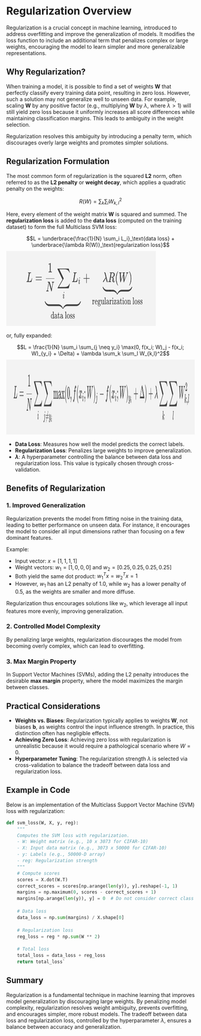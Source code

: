 

# Regularization Overview

Regularization is a crucial concept in machine learning, introduced to address overfitting and improve the generalization of models. It modifies the loss function to include an additional term that penalizes complex or large weights, encouraging the model to learn simpler and more generalizable representations.

## Why Regularization?

When training a model, it is possible to find a set of weights **W** that perfectly classify every training data point, resulting in zero loss. However, such a solution may not generalize well to unseen data. For example, scaling **W** by any positive factor (e.g., multiplying **W** by $\lambda$, where $\lambda > 1$) will still yield zero loss because it uniformly increases all score differences while maintaining classification margins. This leads to ambiguity in the weight selection.

Regularization resolves this ambiguity by introducing a penalty term, which discourages overly large weights and promotes simpler solutions.

## Regularization Formulation

The most common form of regularization is the squared **L2** norm, often referred to as the **L2 penalty** or **weight decay**, which applies a quadratic penalty on the weights: 

$$R(W) = \sum_k \sum_l W_{k,l}^2$$

Here, every element of the weight matrix **W** is squared and summed. The **regularization loss** is added to the **data loss** (computed on the training dataset) to form the full Multiclass SVM loss:

$$L = \underbrace{\frac{1}{N} \sum_i L_i}_\text{data loss} + \underbrace{\lambda R(W)}_\text{regularization loss}$$
<img src="full-Multiclass-SVM-loss.png" alt="full-Multiclass-SVM-loss" width="400" height="200"/>


or, fully expanded:

$$L = \frac{1}{N} \sum_i \sum_{j \neq y_i} \max(0, f(x_i; W)_j - f(x_i; W)_{y_i} + \Delta) + \lambda \sum_k \sum_l W_{k,l}^2$$
<img src="full-expanded-Multiclass-SVM-loss.png" alt="full-expanded-Multiclass-SVM-loss" width="700" height="200"/>


-   **Data Loss**: Measures how well the model predicts the correct labels.
-   **Regularization Loss**: Penalizes large weights to improve generalization.
-   **$\lambda$**: A hyperparameter controlling the balance between data loss and regularization loss. This value is typically chosen through cross-validation.

## Benefits of Regularization

### 1. **Improved Generalization**

Regularization prevents the model from fitting noise in the training data, leading to better performance on unseen data. For instance, it encourages the model to consider all input dimensions rather than focusing on a few dominant features.

Example:

-   Input vector: $x = [1,1,1,1]$
-   Weight vectors: $w_1 = [1,0,0,0]$ and $w_2 = [0.25,0.25,0.25,0.25]$
-   Both yield the same dot product: $w_1^T x = w_2^T x = 1$
-   However, $w_1$ has an L2 penalty of 1.0, while $w_2$ has a lower penalty of 0.5, as the weights are smaller and more diffuse.

Regularization thus encourages solutions like $w_2$, which leverage all input features more evenly, improving generalization.


### 2. **Controlled Model Complexity**

By penalizing large weights, regularization discourages the model from becoming overly complex, which can lead to overfitting.

### 3. **Max Margin Property**

In Support Vector Machines (SVMs), adding the L2 penalty introduces the desirable **max margin** property, where the model maximizes the margin between classes.


## Practical Considerations

-   **Weights vs. Biases**: Regularization typically applies to weights **W**, not biases **b**, as weights control the input influence strength. In practice, this distinction often has negligible effects.
-   **Achieving Zero Loss**: Achieving zero loss with regularization is unrealistic because it would require a pathological scenario where $W=0$.
-   **Hyperparameter Tuning**: The regularization strength $\lambda$ is selected via cross-validation to balance the tradeoff between data loss and regularization loss.

## Example in Code

Below is an implementation of the Multiclass Support Vector Machine (SVM) loss with regularization:

```python
def svm_loss(W, X, y, reg):
    """
    Computes the SVM loss with regularization.
    - W: Weight matrix (e.g., 10 x 3073 for CIFAR-10)
    - X: Input data matrix (e.g., 3073 x 50000 for CIFAR-10)
    - y: Labels (e.g., 50000-D array)
    - reg: Regularization strength
    """
    # Compute scores
    scores = X.dot(W.T)
    correct_scores = scores[np.arange(len(y)), y].reshape(-1, 1)
    margins = np.maximum(0, scores - correct_scores + 1)
    margins[np.arange(len(y)), y] = 0  # Do not consider correct class

    # Data loss
    data_loss = np.sum(margins) / X.shape[0]

    # Regularization loss
    reg_loss = reg * np.sum(W ** 2)

    # Total loss
    total_loss = data_loss + reg_loss
    return total_loss` 
```

## Summary

Regularization is a fundamental technique in machine learning that improves model generalization by discouraging large weights. By penalizing model complexity, regularization resolves weight ambiguity, prevents overfitting, and encourages simpler, more robust models. The tradeoff between data loss and regularization loss, controlled by the hyperparameter $\lambda$, ensures a balance between accuracy and generalization.
